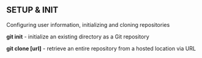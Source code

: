 ## SETUP & INIT
Configuring user information, initializing and cloning repositories

**git init** - initialize an existing directory as a Git repository

**git clone [url]** - retrieve an entire repository from a hosted location via URL